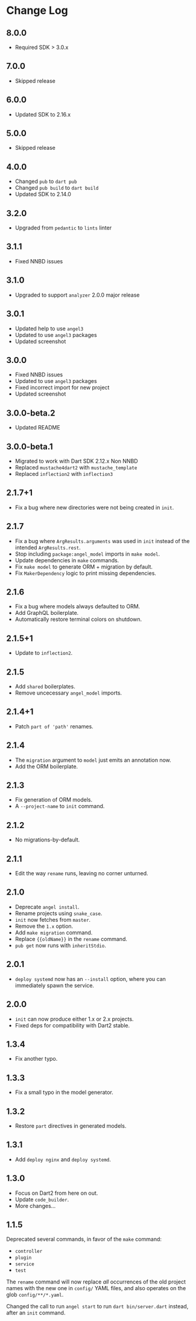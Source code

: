 # Change Log

## 8.0.0

* Required SDK > 3.0.x

## 7.0.0

* Skipped release

## 6.0.0

* Updated SDK to 2.16.x

## 5.0.0

* Skipped release

## 4.0.0

* Changed `pub` to `dart pub`
* Changed `pub build` to `dart build`
* Updated SDK to 2.14.0

## 3.2.0

* Upgraded from `pedantic` to `lints` linter

## 3.1.1

* Fixed NNBD issues

## 3.1.0

* Upgraded to support `analyzer` 2.0.0 major release

## 3.0.1

* Updated help to use `angel3`
* Updated to use `angel3` packages
* Updated screenshot

## 3.0.0

* Fixed NNBD issues
* Updated to use `angel3` packages
* Fixed incorrect import for new project
* Updated screenshot

## 3.0.0-beta.2

* Updated README

## 3.0.0-beta.1

* Migrated to work with Dart SDK 2.12.x Non NNBD
* Replaced `mustache4dart2` with `mustache_template`
* Replaced `inflection2` with `inflection3`

## 2.1.7+1

* Fix a bug where new directories were not being created in
`init`.

## 2.1.7

* Fix a bug where `ArgResults.arguments` was used in `init` instead of the
intended `ArgResults.rest`.
* Stop including `package:angel_model` imports in `make model`.
* Update dependencies in `make` commands.
* Fix `make model` to generate ORM + migration by default.
* Fix `MakerDependency` logic to print missing dependencies.

## 2.1.6

* Fix a bug where models always defaulted to ORM.
* Add GraphQL boilerplate.
* Automatically restore terminal colors on shutdown.

## 2.1.5+1

* Update to `inflection2`.

## 2.1.5

* Add `shared` boilerplates.
* Remove uncecessary `angel_model` imports.

## 2.1.4+1

* Patch `part of 'path'` renames.

## 2.1.4

* The `migration` argument to `model` just emits an annotation now.
* Add the ORM boilerplate.

## 2.1.3

* Fix generation of ORM models.
* A `--project-name` to `init` command.

## 2.1.2

* No migrations-by-default.

## 2.1.1

* Edit the way `rename` runs, leaving no corner unturned.

## 2.1.0

* Deprecate `angel install`.
* Rename projects using `snake_case`.
* `init` now fetches from `master`.
* Remove the `1.x` option.
* Add `make migration` command.
* Replace `{{oldName}}` in the `rename` command.
* `pub get` now runs with `inheritStdio`.

## 2.0.1

* `deploy systemd` now has an `--install` option, where you can immediately
spawn the service.

## 2.0.0

* `init` can now produce either 1.x or 2.x projects.
* Fixed deps for compatibility with Dart2 stable.

## 1.3.4

* Fix another typo.

## 1.3.3

* Fix a small typo in the model generator.

## 1.3.2

* Restore `part` directives in generated models.

## 1.3.1

* Add `deploy nginx` and `deploy systemd`.

## 1.3.0

* Focus on Dart2 from here on out.
* Update `code_builder`.
* More changes...

## 1.1.5

Deprecated several commands, in favor of the `make`
command:

* `controller`
* `plugin`
* `service`
* `test`

The `rename` command will now replace *all* occurrences
of the old project names with the new one in `config/`
YAML files, and also operates on the glob `config/**/*.yaml`.

Changed the call to run `angel start` to run `dart bin/server.dart` instead, after an
`init` command.
